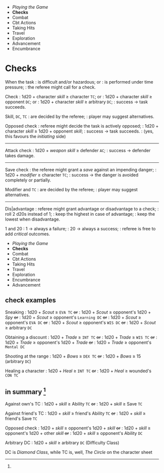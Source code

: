 
<!-- .margin.compass -->
* _Playing the Game_
* **Checks**
* Combat
* Cbt Actions
* Taking Hits
* Travel
* Exploration
* Advancement
* Encumbrance


# Checks

When the task
: is difficult and/or hazardous; or
: is performed under time pressure;
: the referee might call for a check.

Check
: 1d20 + character _skill_ ≥ character `TC`; or
: 1d20 + character _skill_ ≥ opponent `DC`; or
: 1d20 + character _skill_ ≥ arbitrary `DC`;
: success → task succeeds.

Skill, `DC`, `TC`
: are decided by the referee;
: player may suggest alternatives.

Opposed check
: referee might decide the task is actively opposed;
: 1d20 + character _skill_ ≥ 1d20 + opponent _skill_;
: success → task succeeds.
: (yes, this favours the _initiating_ side)

<hr/>

Attack check
: 1d20 + _weapon skill_ ≥ defender `AC`;
: success → defender takes damage.

<hr/>

Save check
: the referee might grant a _save_ against an impending danger;
: 1d20 + _modifier_ ≥ character `TC`;
: success → the danger is avoided completely or partially.

Modifier and `TC`
: are decided by the referee;
: player may suggest alternatives.

<hr/>

Dis|advantage
: referee might grant advantage or disadvantage to a check;
: roll 2 d20s instead of 1;
: keep the highest in case of advantage;
: keep the lowest when disadvantage.

1 and 20
: 1 → always a failure;
: 20 → always a success;
: referee is free to add _critical_ outcomes.


<!-- PAGE BREAK checks -->


<!-- .margin.compass -->
* _Playing the Game_
* **Checks**
* Combat
* Cbt Actions
* Taking Hits
* Travel
* Exploration
* Encumbrance
* Advancement


## check examples

<!--
Remember, `TC`s are target classes, the lower the better, they are used when rolling against oneself. And `DC`s are opponent classes, the higher the better, as they are "presented" to the opponent.
-->

Sneaking
: 1d20 + _Scout_ ≥ `EVA TC` ~~or~~
: 1d20 + _Scout_ ≥ opponent's 1d20 + _Spy_ ~~or~~
: 1d20 + _Scout_ ≥ opponent's `Learning DC` ~~or~~
: 1d20 + _Scout_ ≥ opponent's `EVA DC` ~~or~~
: 1d20 + _Scout_ ≥ opponent's `WIS DC` ~~or~~
: 1d20 + _Scout_ ≥ arbitrary `DC`

Obtaining a discount
: 1d20 + _Trade_ ≥ `INT TC` ~~or~~
: 1d20 + _Trade_ ≥ `WIS TC` ~~or~~
: 1d20 + _Trade_ ≥ opponent's 1d20 + _Trade_ ~~or~~
: 1d20 + _Trade_ ≥ opponent's `Mental DC`

Shooting at the range
: 1d20 + _Bows_ ≥ `DEX TC` ~~or~~
: 1d20 + _Bows_ ≥ 15 (arbitrary `DC`)

Healing a character
: 1d20 + _Heal_ ≥ `INT TC` ~~or~~
: 1d20 + _Heal_ ≥ wounded's `CON TC`


## in summary [^1]

Against own's TC
: 1d20 + _skill_ ≥ Ability `TC` ~~or~~
: 1d20 + _skill_ ≥ Save `TC`

Against friend's TC
: 1d20 + _skill_ ≥ friend's Ability `TC` ~~or~~
: 1d20 + _skill_ ≥ friend's Save `TC`

Opposed check
: 1d20 + _skill_ ≥ opponent's 1d20 + _skill_ ~~or~~
: 1d20 + _skill_ ≥ opponent's 1d20 + other _skill_ ~~or~~
: 1d20 + _skill_ ≥ opponent's Ability `DC`

Arbitrary DC
: 1d20 + _skill_ ≥ arbitrary `DC` (Difficulty Class)

[^1]:
  DC is _Diamond Class_, while TC is, well, _The Circle_ on the character sheet

<!--
## not checking

The referee might decide that the level of skill of a character is sufficient for the task to automatically succeed.
-->

<script>
  onDocumentReady(function() {
    var tbe = elt('[data-aa-title="checks"] .text-block');
    //tbe.appendChild(elt('#tcdc').content.cloneNode(true));
    tbe.insertBefore(elt('#tcdc').content.cloneNode(true), tbe.children[1]);
  });
</script>

